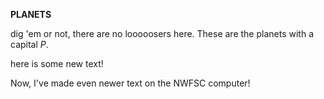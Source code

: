 **PLANETS**

dig 'em or not, there are no looooosers here. These are the planets with a capital _P_.


here is some new text!

Now, I've made even newer text on the NWFSC computer!

